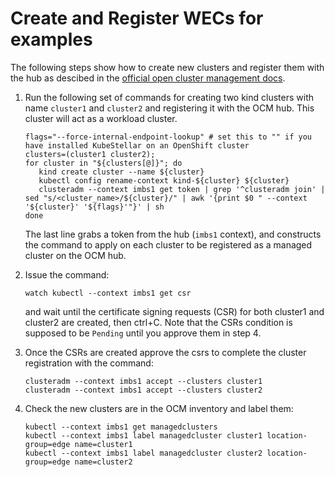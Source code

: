 # Create and Register WECs for examples

The following steps show how to create new clusters and
register them with the hub as descibed in the
[official open cluster management docs](https://open-cluster-management.io/getting-started/installation/start-the-control-plane/).

1. Run the following set of commands for creating two kind clusters with name `cluster1` and `cluster2` and registering it with the
OCM hub. This cluster will act as a workload cluster.

   ```shell
   flags="--force-internal-endpoint-lookup" # set this to "" if you have installed KubeStellar on an OpenShift cluster
   clusters=(cluster1 cluster2);
   for cluster in "${clusters[@]}"; do
      kind create cluster --name ${cluster}
      kubectl config rename-context kind-${cluster} ${cluster}
      clusteradm --context imbs1 get token | grep '^clusteradm join' | sed "s/<cluster_name>/${cluster}/" | awk '{print $0 " --context '${cluster}' '${flags}'"}' | sh
   done   
   ```

   The last line grabs a token from the hub (`imbs1` context), and constructs the command to apply on each cluster
   to be registered as a managed cluster on the OCM hub.

2. Issue the command:

   ```shell
   watch kubectl --context imbs1 get csr
   ```

   and wait until the certificate signing requests (CSR) for both cluster1 and cluster2 are created, then
   ctrl+C.
   Note that the CSRs condition is supposed to be `Pending` until you approve them in step 4.

3. Once the CSRs are created approve the csrs to complete the cluster registration with the command:

   ```shell
   clusteradm --context imbs1 accept --clusters cluster1
   clusteradm --context imbs1 accept --clusters cluster2
   ```

4. Check the new clusters are in the OCM inventory and label them:

   ```shell
   kubectl --context imbs1 get managedclusters
   kubectl --context imbs1 label managedcluster cluster1 location-group=edge name=cluster1
   kubectl --context imbs1 label managedcluster cluster2 location-group=edge name=cluster2
   ```
